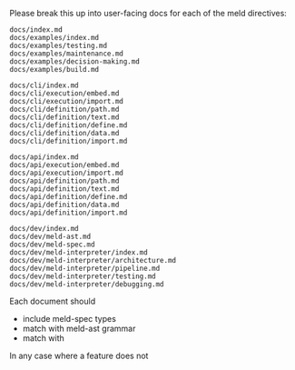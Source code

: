Please break this up into user-facing docs for each of the meld directives:

```
docs/index.md
docs/examples/index.md
docs/examples/testing.md
docs/examples/maintenance.md
docs/examples/decision-making.md
docs/examples/build.md

docs/cli/index.md
docs/cli/execution/embed.md
docs/cli/execution/import.md
docs/cli/definition/path.md
docs/cli/definition/text.md
docs/cli/definition/define.md
docs/cli/definition/data.md
docs/cli/definition/import.md

docs/api/index.md
docs/api/execution/embed.md
docs/api/execution/import.md
docs/api/definition/path.md
docs/api/definition/text.md
docs/api/definition/define.md
docs/api/definition/data.md
docs/api/definition/import.md

docs/dev/index.md
docs/dev/meld-ast.md
docs/dev/meld-spec.md
docs/dev/meld-interpreter/index.md
docs/dev/meld-interpreter/architecture.md
docs/dev/meld-interpreter/pipeline.md
docs/dev/meld-interpreter/testing.md
docs/dev/meld-interpreter/debugging.md

```

Each document should
- include meld-spec types
- match with meld-ast grammar
- match with 

In any case where a feature does not 